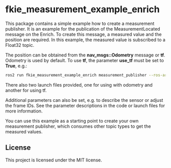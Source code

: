# fkie_measurement_example_enrich

This package contains a simple example how to create a measurement publisher.
It is an example for the publication of the MeasurementLocated message on the Enrich.
To create this message, a measured value and the position are required.
In this example, the measured value is subscribed to a Float32 topic.

The position can be obtained from the **nav_msgs::Odometry** message or **tf**.
Odometry is used by default.
To use **tf**, the parameter **use_tf** must be set to **True**, e.g.:

```bash
ros2 run fkie_measurement_example_enrich measurement_publisher --ros-args -p use_tf:=True
```

There also two launch files provided, one for using with odometry and another for using tf.

Additional parameters can also be set, e.g. to describe the sensor or adjust the frame IDs. See the parameter descriptions in the code or launch files for more information.

You can use this example as a starting point to create your own measurement publisher, which consumes other topic types to get the measured values.

## License
This project is licensed under the MIT license.

